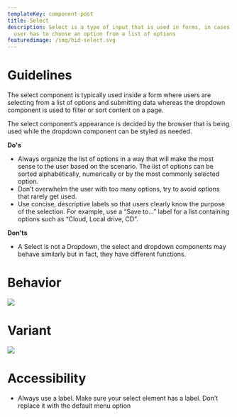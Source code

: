 ```yaml
---
templateKey: component-post
title: Select
description: Select is a type of input that is used in forms, in cases where a
  user has to choose an option from a list of options
featuredimage: /img/hid-select.svg
---
```

# **Guidelines**

The select component is typically used inside a form where users are selecting from a list of options and submitting data whereas the dropdown component is used to filter or sort content on a page.

The select component’s appearance is decided by the browser that is being used while the dropdown component can be styled as needed.

**Do's**

* Always organize the list of options in a way that will make the most sense to the user based on the scenario. The list of options can be sorted alphabetically, numerically or by the most commonly selected option.
* Don’t overwhelm the user with too many options, try to avoid options that rarely get used.
* Use concise, descriptive labels so that users clearly know the purpose of the selection. For example, use a “Save to…” label for a list containing options such as “Cloud, Local drive, CD”.

**Don'ts**

* A Select is not a Dropdown, the select and dropdown components may behave similarly but in fact, they have different functions.

# **Behavior**

![](/img/select.png)

# **Variant**

![](/img/inline-select.png)

# **Accessibility**

* Always use a label. Make sure your select element has a label. Don’t replace it with the default menu option